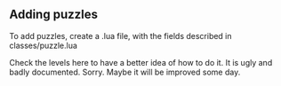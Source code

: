 ## Adding puzzles
To add puzzles, create a .lua file, with the fields described in classes/puzzle.lua

Check the levels here to have a better idea of how to do it.
It is ugly and badly documented. Sorry. Maybe it will be improved some day.
